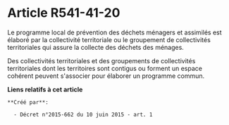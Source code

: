 # Article R541-41-20

Le programme local de prévention des déchets ménagers et assimilés est élaboré par la collectivité territoriale ou le
groupement de collectivités territoriales qui assure la collecte des déchets des ménages.

Des collectivités territoriales et des groupements de collectivités territoriales dont les territoires sont contigus ou
forment un espace cohérent peuvent s'associer pour élaborer un programme commun.

**Liens relatifs à cet article**

	**Créé par**:

	  - Décret n°2015-662 du 10 juin 2015 - art. 1
